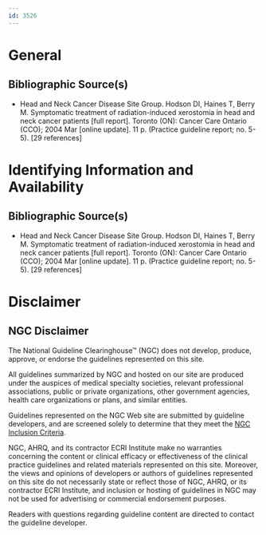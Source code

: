 ```yaml
---
id: 3526
---
```


# General

## Bibliographic Source(s)

- Head and Neck Cancer Disease Site Group. Hodson DI, Haines T, Berry M. Symptomatic treatment of radiation-induced xerostomia in head and neck cancer patients [full report]. Toronto (ON): Cancer Care Ontario (CCO); 2004 Mar [online update]. 11 p. (Practice guideline report; no. 5-5). [29 references]

# Identifying Information and Availability

## Bibliographic Source(s)

- Head and Neck Cancer Disease Site Group. Hodson DI, Haines T, Berry M. Symptomatic treatment of radiation-induced xerostomia in head and neck cancer patients [full report]. Toronto (ON): Cancer Care Ontario (CCO); 2004 Mar [online update]. 11 p. (Practice guideline report; no. 5-5). [29 references]

# Disclaimer

## NGC Disclaimer

The National Guideline Clearinghouse™ (NGC) does not develop, produce, approve, or endorse the guidelines represented on this site.

All guidelines summarized by NGC and hosted on our site are produced under the auspices of medical specialty societies, relevant professional associations, public or private organizations, other government agencies, health care organizations or plans, and similar entities.

Guidelines represented on the NGC Web site are submitted by guideline developers, and are screened solely to determine that they meet the [NGC Inclusion Criteria](/help-and-about/summaries/inclusion-criteria).

NGC, AHRQ, and its contractor ECRI Institute make no warranties concerning the content or clinical efficacy or effectiveness of the clinical practice guidelines and related materials represented on this site. Moreover, the views and opinions of developers or authors of guidelines represented on this site do not necessarily state or reflect those of NGC, AHRQ, or its contractor ECRI Institute, and inclusion or hosting of guidelines in NGC may not be used for advertising or commercial endorsement purposes.

Readers with questions regarding guideline content are directed to contact the guideline developer.

